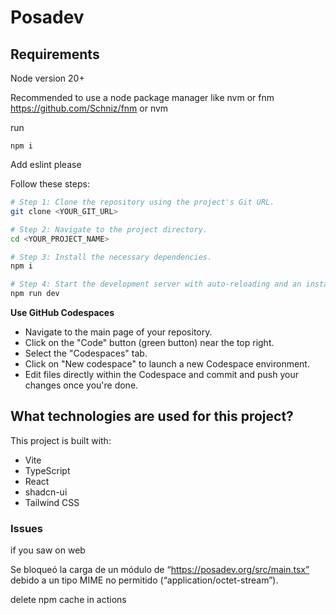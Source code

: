 # Posadev

## Requirements

Node version 20+

Recommended to use a node package manager like nvm or fnm https://github.com/Schniz/fnm or nvm

run 
```
npm i
```

Add eslint please

Follow these steps:

```sh
# Step 1: Clone the repository using the project's Git URL.
git clone <YOUR_GIT_URL>

# Step 2: Navigate to the project directory.
cd <YOUR_PROJECT_NAME>

# Step 3: Install the necessary dependencies.
npm i

# Step 4: Start the development server with auto-reloading and an instant preview.
npm run dev
```
**Use GitHub Codespaces**

- Navigate to the main page of your repository.
- Click on the "Code" button (green button) near the top right.
- Select the "Codespaces" tab.
- Click on "New codespace" to launch a new Codespace environment.
- Edit files directly within the Codespace and commit and push your changes once you're done.

## What technologies are used for this project?

This project is built with:

- Vite
- TypeScript
- React
- shadcn-ui
- Tailwind CSS

### Issues

if you saw on web

Se bloqueó la carga de un módulo de “https://posadev.org/src/main.tsx” debido a un tipo MIME no permitido (“application/octet-stream”).

delete npm cache in actions


